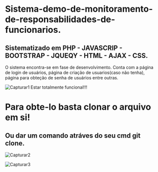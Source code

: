 # Sistema-demo-de-monitoramento-de-responsabilidades-de-funcionarios.

## Sistematizado em PHP - JAVASCRIP - BOOTSTRAP - JQUEQY - HTML - AJAX - CSS.

O sistema encontra-se em fase de desenvolvimento.
Conta com a página de login de usuários, página de criação de usuarios(caso não tenha),
página para obteção de senha de usuários entre outras.


![Capturar1](https://user-images.githubusercontent.com/69087075/104437087-237b2000-556d-11eb-96db-0f3c573bca71.PNG)
Estar totalmente funcional!!!
# Para obte-lo basta clonar o arquivo em si!
## Ou dar um comando atráves do seu cmd git clone.

![Capturar2](https://user-images.githubusercontent.com/69087075/104437770-f7ac6a00-556d-11eb-92da-e532816e4bfb.PNG)


![Capturar3](https://user-images.githubusercontent.com/69087075/104437778-f9762d80-556d-11eb-98c0-0eda51f13807.PNG)
